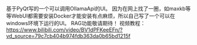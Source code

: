 基于PyQt写的一个可以调用OllamaApi的UI。
因为在网上找了一圈，如maxkb等等WebUI都需要安装Docker才能安装有点麻烦，所以自己写了一个可以在windows环境下运行的UI。
RAG功能敬请期待！
视频教程：https://www.bilibili.com/video/BV1dPFKeeEFn/?vd_source=79c7cb404b974fdb363da0b65bd1215f
